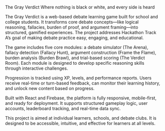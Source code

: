 The Gray Verdict
Where nothing is black or white, and every side is heard

The Gray Verdict is a web-based debate learning game built for school and college students. It transforms core debate concepts—like logical reasoning, fallacies, burden of proof, and argument framing—into structured, gamified experiences. The project addresses Hackathon Track A’s goal of making debate practice easy, engaging, and educational.

The game includes five core modules: a debate simulator (The Arena), fallacy detection (Fallacy Hunt), argument construction (Frame the Flame), burden analysis (Burden Brawl), and trial-based scoring (The Verdict Room). Each module is designed to develop specific reasoning skills through interactive challenges.

Progression is tracked using XP, levels, and performance reports. Users receive real-time or turn-based feedback, can monitor their learning history, and unlock new content based on progress.

Built with React and Firebase, the platform is fully responsive, mobile-first, and ready for deployment. It supports structured gameplay logic, user accounts, leaderboard tracking, and real-time data sync.

This project is aimed at individual learners, schools, and debate clubs. It is designed to be accessible, intuitive, and effective for learners at all levels.
